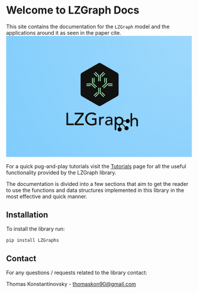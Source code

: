 # Welcome to LZGraph Docs

This site contains the documentation for the
`LZGraph` model and the applications around it as seen in the paper cite.
![alt text](images/lzglogo2.png)

For a quick pug-and-play tutorials visit the [Tutorials](tutorials.md) page for
all the useful functionality provided by the LZGraph library.

The documentation is divided into a few sections that aim to get the reader
to use the functions and data structures implemented in this library in the most
effective and quick manner.

## Installation
 To install the library run:
  <pre><code>pip install LZGraphs</code></pre>
## Contact
 For any questions / requests related to the library contact:

 Thomas Konstantinovsky - thomaskon90@gmail.com
